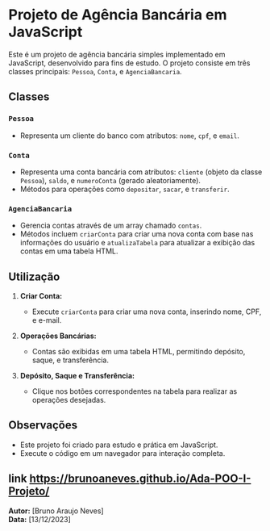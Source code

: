 # Projeto de Agência Bancária em JavaScript

Este é um projeto de agência bancária simples implementado em JavaScript, desenvolvido para fins de estudo. O projeto consiste em três classes principais: `Pessoa`, `Conta`, e `AgenciaBancaria`.

## Classes

### `Pessoa`
- Representa um cliente do banco com atributos: `nome`, `cpf`, e `email`.

### `Conta`
- Representa uma conta bancária com atributos: `cliente` (objeto da classe `Pessoa`), `saldo`, e `numeroConta` (gerado aleatoriamente).
- Métodos para operações como `depositar`, `sacar`, e `transferir`.

### `AgenciaBancaria`
- Gerencia contas através de um array chamado `contas`.
- Métodos incluem `criarConta` para criar uma nova conta com base nas informações do usuário e `atualizaTabela` para atualizar a exibição das contas em uma tabela HTML.

## Utilização

1. **Criar Conta:**
   - Execute `criarConta` para criar uma nova conta, inserindo nome, CPF, e e-mail.

2. **Operações Bancárias:**
   - Contas são exibidas em uma tabela HTML, permitindo depósito, saque, e transferência.

3. **Depósito, Saque e Transferência:**
   - Clique nos botões correspondentes na tabela para realizar as operações desejadas.

## Observações
- Este projeto foi criado para estudo e prática em JavaScript.
- Execute o código em um navegador para interação completa.

## link https://brunoaneves.github.io/Ada-POO-I-Projeto/

**Autor:** [Bruno Araujo Neves]  
**Data:** [13/12/2023]
